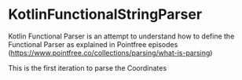 # KotlinFunctionalStringParser
Kotlin Functional Parser is an attempt to understand how to define the Functional Parser as explained in Pointfree episodes 
(https://www.pointfree.co/collections/parsing/what-is-parsing)

This is the first iteration to parse the Coordinates
